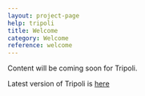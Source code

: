 ```yaml
---
layout: project-page
help: tripoli
title: Welcome
category: Welcome
reference: welcome
---
```


Content will be coming soon for Tripoli.

Latest version of Tripoli is [here](http://www.earth-time.org/projects/tripoli/winos/currentRelease/Tripoli-4-8-3-Installer.msi)